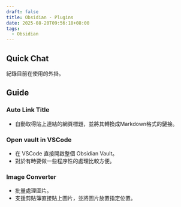 ```yaml
---
draft: false
title: Obsidian - Plugins
date: 2025-08-20T09:56:18+08:00
tags:
  - Obsidian
---
```


## Quick Chat

紀錄目前在使用的外掛。

## Guide

### Auto Link Title

- 自動取得貼上連結的網頁標題，並將其轉換成Markdown格式的鏈接。

### Open vault in VSCode

- 在 VSCode 直接開啟整個 Obsidian Vault。
- 對於有時要做一些程序性的處理比較方便。

### Image Converter

- 批量處理圖片。
- 支援剪貼簿直接貼上圖片，並將圖片放置指定位置。

